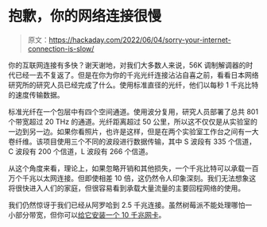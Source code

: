 # 抱歉，你的网络连接很慢

> 原文：<https://hackaday.com/2022/06/04/sorry-your-internet-connection-is-slow/>

你的互联网连接有多快？谢天谢地，对我们大多数人来说，56K 调制解调器的时代已经一去不复返了。但是在你为你的千兆光纤连接沾沾自喜之前，看看日本网络研究所的研究人员已经完成了什么。使用标准直径的光纤，他们以每秒 1 千兆比特的速度传输数据。

标准光纤在一个包层中有四个空间通道。使用波分复用，研究人员部署了总共 801 个带宽超过 20 THz 的通道。光纤距离超过 50 公里，所以这不仅仅是从实验室的一边到另一边。如果你看照片，也许是这样，但是在两个实验室工作台之间有一大卷纤维。该项目使用三个不同的波段进行数据传输，其中 S 波段有 335 个信道，C 波段有 200 个信道，L 波段有 266 个信道。

从这个角度来看，理论上，如果忽略开销和其他损失，一个千兆比特可以承载一百万个千兆以太网连接。但即使相差 10 倍，这仍然令人印象深刻。我们无法想象这将很快进入人们的家庭，但很容易看到承载大量流量的主要回程网络的使用。

我们仍然惊讶于我们已经从阿罗哈到 2.5 千兆连接。虽然树莓派不能处理哪怕一小部分带宽，但你可以[给它安装一个 10 千兆网卡](https://hackaday.com/2021/07/09/10-gigabit-ethernet-for-the-pi/)。